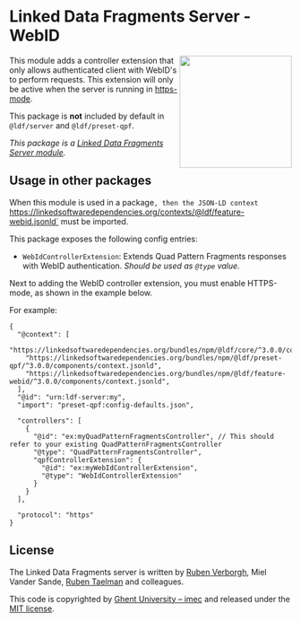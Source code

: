 # Linked Data Fragments Server - WebID
<img src="http://linkeddatafragments.org/images/logo.svg" width="200" align="right" alt="" />

This module adds a controller extension that only allows authenticated client with WebID's to perform requests.
This extension will only be active when the server is running in [https-mode](https://github.com/LinkedDataFragments/Server.js/wiki/WebID-authentication).

This package is **not** included by default in `@ldf/server` and `@ldf/preset-qpf`.

_This package is a [Linked Data Fragments Server module](https://github.com/LinkedDataFragments/Server.js/)._

## Usage in other packages

When this module is used in a package`,
then the JSON-LD context `https://linkedsoftwaredependencies.org/contexts/@ldf/feature-webid.jsonld` must be imported.

This package exposes the following config entries:
* `WebIdControllerExtension`: Extends Quad Pattern Fragments responses with WebID authentication. _Should be used as `@type` value._

Next to adding the WebID controller extension, you must enable HTTPS-mode, as shown in the example below.

For example:
```
{
  "@context": [
    "https://linkedsoftwaredependencies.org/bundles/npm/@ldf/core/^3.0.0/components/context.jsonld",
    "https://linkedsoftwaredependencies.org/bundles/npm/@ldf/preset-qpf/^3.0.0/components/context.jsonld",
    "https://linkedsoftwaredependencies.org/bundles/npm/@ldf/feature-webid/^3.0.0/components/context.jsonld",
  ],
  "@id": "urn:ldf-server:my",
  "import": "preset-qpf:config-defaults.json",

  "controllers": [
    {
      "@id": "ex:myQuadPatternFragmentsController", // This should refer to your existing QuadPatternFragmentsController
      "@type": "QuadPatternFragmentsController",
      "qpfControllerExtension": {
        "@id": "ex:myWebIdControllerExtension",
        "@type": "WebIdControllerExtension"
      }
    }
  ],

  "protocol": "https"
}
```

## License
The Linked Data Fragments server is written by [Ruben Verborgh](https://ruben.verborgh.org/), Miel Vander Sande, [Ruben Taelman](https://www.rubensworks.net/) and colleagues.

This code is copyrighted by [Ghent University – imec](http://idlab.ugent.be/)
and released under the [MIT license](http://opensource.org/licenses/MIT).
